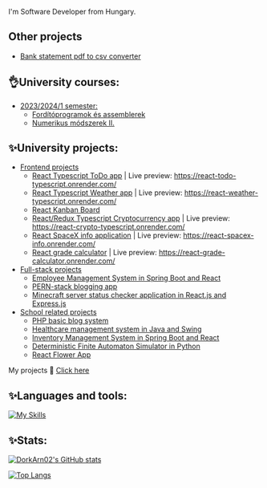 I'm Software Developer from Hungary.

<h2> Other projects </h2>
<ul>
  <li><a href='https://github.com/DorkArn02/bank_statement_pdf_to_csv_mbh'>Bank statement pdf to csv converter</a></li>
</ul>

<h2>👌University courses: </h2>
<ul>
  <li>
    <ins>2023/2024/1 semester: </ins>
    <ul>
      <li><a href='https://github.com/DorkArn02/C2-Forditoprogramok-assemblerek'>Fordítóprogramok és assemblerek</a></li>
      <li><a href='https://github.com/DorkArn02/C1-Numerical-Methods-II'>Numerikus módszerek II.</a></li>
    </ul>
  </li>
</ul>
<h2>✨University projects: </h2>

- <ins>Frontend projects</ins>
  - <a href='https://github.com/DorkArn02/react-todo-typescript'>React Typescript ToDo app</a> | Live preview: https://react-todo-typescript.onrender.com/
  - <a href='https://github.com/DorkArn02/react-weather-typescript'>React Typescript Weather app</a> | Live preview: https://react-weather-typescript.onrender.com/
  - <a href='https://github.com/DorkArn02/react-kanban-board'>React Kanban Board</a>
  - <a href='https://github.com/DorkArn02/react-crypto-typescript'>React/Redux Typescript Cryptocurrency app</a> | Live preview: https://react-crypto-typescript.onrender.com/
  - <a href='https://github.com/DorkArn02/react-spacex-info'>React SpaceX info application</a> | Live preview: https://react-spacex-info.onrender.com/
  - <a href='https://github.com/DorkArn02/react-grade-calculator'>React grade calculator</a> | Live preview: https://react-grade-calculator.onrender.com/
- <ins>Full-stack projects</ins>
  - <a href='https://github.com/DorkArn02/employee-management-system'>Employee Management System in Spring Boot and React</a>
  - <a href='https://github.com/DorkArn02/pern-blog'>PERN-stack blogging app</a>
  - <a href='https://github.com/DorkArn02/minecraft-server-status'>Minecraft server status checker application in React.js and Express.js</a>
- <ins>School related projects</ins>
  - <a href='https://github.com/DorkArn02/blog_system_php'>PHP basic blog system</a>
  - <a href='https://github.com/DorkArn02/PMI_C2_beadando'>Healthcare management system in Java and Swing</a>
  - <a href='https://github.com/DorkArn02/Inventory_management_system'> Inventory Management System in Spring Boot and React</a>
  - <a href="https://github.com/DorkArn02/python-deterministic-automaton">Deterministic Finite Automaton Simulator in Python</a>
  - <a href="https://github.com/DorkArn02/React_flower_app">React Flower App</a>
<p text-align='center'>My projects 🔎 <a href='https://github.com/DorkArn02?tab=repositories'>Click here</a></p>

<h2>✨Languages and tools: </h2>

[![My Skills](https://skillicons.dev/icons?i=js,html,css,java,mysql,nodejs,mongodb,php,postgres,react,redux,spring,typescript,cs,express)](https://skillicons.dev)

<h2>✨Stats: </h2>

[![DorkArn02's GitHub stats](https://github-readme-stats.vercel.app/api?username=DorkArn02&theme=tokyonight&show_icons=true)](https://github.com/anuraghazra/github-readme-stats)

[![Top Langs](https://github-readme-stats.vercel.app/api/top-langs/?username=DorkArn02&layout=compact)](https://github.com/anuraghazra/github-readme-stats)


<!--
**DorkArn02/DorkArn02** is a ✨ _special_ ✨ repository because its `README.md` (this file) appears on your GitHub profile.

Here are some ideas to get you started:

- 🔭 I’m currently working on ...
- 🌱 I’m currently learning ...
- 👯 I’m looking to collaborate on ...
- 🤔 I’m looking for help with ...
- 💬 Ask me about ...
- 📫 How to reach me: ...
- 😄 Pronouns: ...
- ⚡ Fun fact: ...
-->

